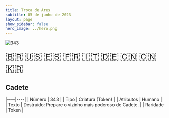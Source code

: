 ```yaml
---
title: Troca de Ares
subtitle: 05 de junho de 2023
layout: page
show_sidebar: false
hero_image: ../hero.png
---
```


![343](https://mastervault-storage-prod.s3.amazonaws.com/media/card_front/pt/600_343_faa76c43032d_pt.png)

<span title="Português" style="font-size: 32px;cursor: pointer;" onclick="javascript:document.querySelector('img[alt=\'343\']').src=document.querySelector('img[alt=\'343\']').src.replace(/card_front\/[^/]+/, 'card_front/pt').replace(/_[^/.0-9]+\.png/, '_pt.png')">🇧🇷</span>
<span title="English" style="font-size: 32px;cursor: pointer;" onclick="javascript:document.querySelector('img[alt=\'343\']').src=document.querySelector('img[alt=\'343\']').src.replace(/card_front\/[^/]+/, 'card_front/en').replace(/_[^/.0-9]+\.png/, '_en.png')">🇺🇸</span>
<span title="Español" style="font-size: 32px;cursor: pointer;" onclick="javascript:document.querySelector('img[alt=\'343\']').src=document.querySelector('img[alt=\'343\']').src.replace(/card_front\/[^/]+/, 'card_front/es').replace(/_[^/.0-9]+\.png/, '_es.png')">🇪🇸</span>
<span title="Français" style="font-size: 32px;cursor: pointer;" onclick="javascript:document.querySelector('img[alt=\'343\']').src=document.querySelector('img[alt=\'343\']').src.replace(/card_front\/[^/]+/, 'card_front/fr').replace(/_[^/.0-9]+\.png/, '_fr.png')">🇫🇷</span>
<span title="Italiano" style="font-size: 32px;cursor: pointer;" onclick="javascript:document.querySelector('img[alt=\'343\']').src=document.querySelector('img[alt=\'343\']').src.replace(/card_front\/[^/]+/, 'card_front/it').replace(/_[^/.0-9]+\.png/, '_it.png')">🇮🇹</span>
<span title="Deutsche" style="font-size: 32px;cursor: pointer;" onclick="javascript:document.querySelector('img[alt=\'343\']').src=document.querySelector('img[alt=\'343\']').src.replace(/card_front\/[^/]+/, 'card_front/de').replace(/_[^/.0-9]+\.png/, '_de.png')">🇩🇪</span>
<span title="简体中文" style="font-size: 32px;cursor: pointer;" onclick="javascript:document.querySelector('img[alt=\'343\']').src=document.querySelector('img[alt=\'343\']').src.replace(/card_front\/[^/]+/, 'card_front/zh-hans').replace(/_[^/.0-9]+\.png/, '_zh-hans.png')">🇨🇳</span>
<span title="繁體中文" style="font-size: 32px;cursor: pointer;" onclick="javascript:document.querySelector('img[alt=\'343\']').src=document.querySelector('img[alt=\'343\']').src.replace(/card_front\/[^/]+/, 'card_front/zh-hant').replace(/_[^/.0-9]+\.png/, '_zh-hant.png')">🇨🇳</span>
<span title="한국어" style="font-size: 32px;cursor: pointer;" onclick="javascript:document.querySelector('img[alt=\'343\']').src=document.querySelector('img[alt=\'343\']').src.replace(/card_front\/[^/]+/, 'card_front/ko').replace(/_[^/.0-9]+\.png/, '_ko.png')">🇰🇷</span>

## Cadete

|----|----|
| Número | 343 |
| Tipo | Criatura (Token) |
| Atributos | Humano |
| Texto | Destruído: Prepare o vizinho mais poderoso de Cadete. |
| Raridade | Token |

